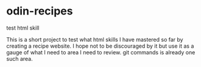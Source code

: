 # odin-recipes
test html skill

This is a short project to test what html skills I have mastered so far by creating a recipe website. I hope not to be discouraged by it but use it as a gauge of what I need to area I need to review. git commands is already one such area.
